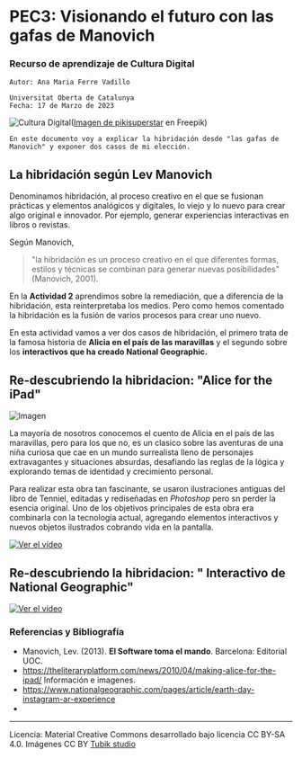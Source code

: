 # PEC3: Visionando el futuro con las gafas de Manovich 

### Recurso de aprendizaje de Cultura Digital 

~~~
Autor: Ana Maria Ferre Vadillo                                 
                                                                            Universitat Oberta de Catalunya
Fecha: 17 de Marzo de 2023
~~~

![Cultura Digital](https://img.freepik.com/vector-gratis/concepto-isometrico-educacion-online_52683-8897.jpg?w=1060&t=st=1684329477~exp=1684330077~hmac=de615282fee17fca9ecc9d6260aa951c07ba8aeb1df480469f31264b08989bf8)(<a href="https://www.freepik.es/vector-gratis/concepto-isometrico-educacion-online_4470747.htm#&position=1&from_view=user">Imagen de pikisuperstar</a> en Freepik) 

~~~
En este documento voy a explicar la hibridación desde "las gafas de Manovich" y exponer dos casos de mi elección.
~~~


## La hibridación según Lev Manovich

Denominamos hibridación, al proceso creativo en el que se fusionan prácticas y elementos analógicos y digitales, lo viejo y lo nuevo para crear algo original e innovador. Por ejemplo, generar experiencias interactivas en libros o revistas. 

Según Manovich, 
>"la hibridación es un proceso creativo en el que diferentes formas, estilos y técnicas se combinan para generar nuevas posibilidades" (Manovich, 2001).

En la  **Actividad 2** aprendimos sobre la remediación, que a diferencia de la hibridación, esta reinterpretaba los medios. Pero como hemos comentado la hibridación es la fusión de varios procesos para crear uno nuevo. 

En esta actividad vamos a ver dos casos de hibridación, el primero trata de la famosa historia de **Alicia en el país de las maravillas** y el segundo sobre los **interactivos que ha creado National Geographic.** 



## Re-descubriendo la hibridacion:  "Alice for the iPad"
![Imagen](https://theliteraryplatform.com/content/uploads/2010/04/Untitled-design.jpg)

La mayoría de nosotros conocemos el cuento de Alicia en el país de las maravillas, pero para los que no, es un clasico sobre las aventuras de una niña curiosa que cae en un mundo surrealista lleno de personajes extravagantes y situaciones absurdas, desafiando las reglas de la lógica y explorando temas de identidad y crecimiento personal.

Para realizar esta obra tan fascinante, se usaron ilustraciones antiguas del libro de Tenniel, editadas y rediseñadas en *Photoshop* pero sn perder la esencia original. Uno de los objetivos principales de esta obra era combinarla con la tecnología actual, agregando elementos interactivos y nuevos objetos ilustrados cobrando vida en la pantalla. 



[![Ver el vídeo](https://youtu.be/gew68Qj5kxw)](https://youtu.be/gew68Qj5kxw)


## Re-descubriendo la hibridacion: " Interactivo de National Geographic"


[![Ver el vídeo](https://youtu.be/TjHu_nb01UY)](https://youtu.be/TjHu_nb01UY)


### Referencias y Bibliografía

* Manovich, Lev. (2013). **El Software toma el mando**. Barcelona: Editorial UOC. 
* https://theliteraryplatform.com/news/2010/04/making-alice-for-the-ipad/ Información e imagenes. 
* https://www.nationalgeographic.com/pages/article/earth-day-instagram-ar-experience
* 


----

Licencia: Material Creative Commons desarrollado bajo licencia CC BY-SA 4.0. Imágenes CC BY [Tubik studio](https://blog.tubikstudio.com/how-to-create-original-flat-illustrations-designers-tips/) 
